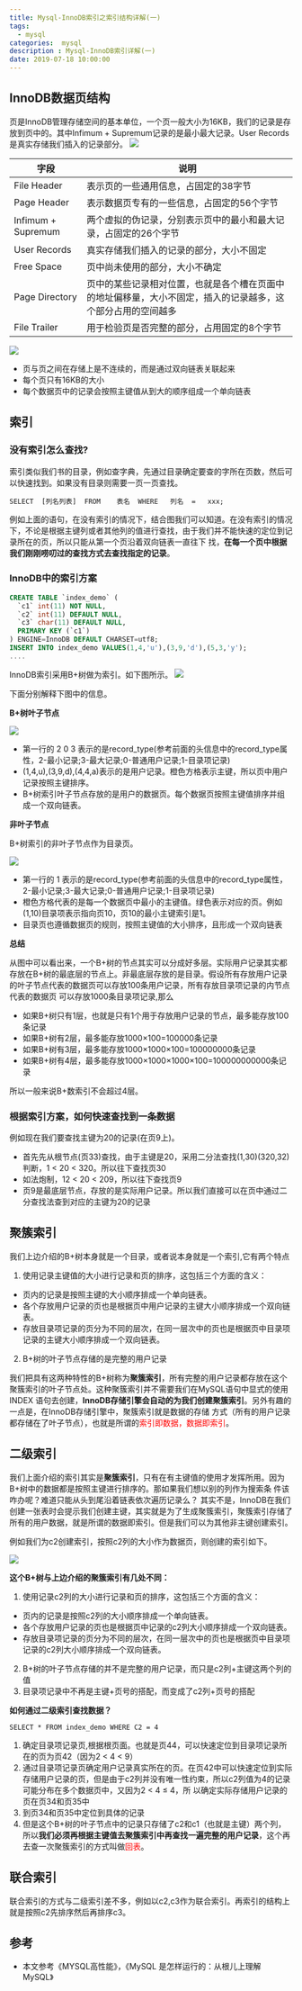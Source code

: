 ```yaml
---
title: Mysql-InnoDB索引之索引结构详解(一)
tags:
  - mysql
categories:  mysql
description : Mysql-InnoDB索引详解(一)
date: 2019-07-18 10:00:00
---
```


## InnoDB数据页结构

页是InnoDB管理存储空间的基本单位，一个页一般大小为16KB，我们的记录是存放到页中的。其中Infimum + Supremum记录的是最小最大记录。User Records是真实存储我们插入的记录部分。
![](mysql-index/1.png)

| 字段               | 说明                                                         |
| ------------------ | ------------------------------------------------------------ |
| File Header        | 表示⻚的⼀些通⽤信息，占固定的38字节                         |
| Page Header        | 表示数据⻚专有的⼀些信息，占固定的56个字节                   |
| Infimum + Supremum | 两个虚拟的伪记录，分别表示⻚中的最⼩和最⼤记录，占固定的26个字节 |
| User Records       | 真实存储我们插⼊的记录的部分，⼤⼩不固定                     |
| Free Space         | ⻚中尚未使⽤的部分，⼤⼩不确定                               |
| Page Directory     | ⻚中的某些记录相对位置，也就是各个槽在⻚⾯中的地址偏移量，⼤⼩不固定，插⼊的记录越多，这个部分占⽤的空间越多 |
| File Trailer       | ⽤于检验⻚是否完整的部分，占⽤固定的8个字节                  |

![](mysql-index/2.png)

- 页与页之间在存储上是不连续的，而是通过双向链表关联起来
- 每个页只有16KB的大小
- 每个数据页中的记录会按照主键值从到大的顺序组成一个单向链表

## 索引
### 没有索引怎么查找?
索引类似我们书的目录，例如查字典，先通过目录确定要查的字所在页数，然后可以快速找到。如果没有目录则需要一页一页查找。
```
SELECT	[列名列表]	FROM	表名	WHERE	列名	=	xxx;
```
例如上面的语句，在没有索引的情况下，结合图我们可以知道。在没有索引的情况下，不论是根据主键列或者其他列的值进⾏查找，由于我们并不能快速的定位到记录所在的⻚，所以只能从第⼀个⻚沿着双向链表⼀直往下 找，**在每⼀个⻚中根据我们刚刚唠叨过的查找⽅式去查找指定的记录**。

### InnoDB中的索引方案

```sql
CREATE TABLE `index_demo` (
  `c1` int(11) NOT NULL,
  `c2` int(11) DEFAULT NULL,
  `c3` char(11) DEFAULT NULL,
  PRIMARY KEY (`c1`)
) ENGINE=InnoDB DEFAULT CHARSET=utf8;
INSERT INTO index_demo VALUES(1,4,'u'),(3,9,'d'),(5,3,'y');
....
```

InnoDB索引采用B+树做为索引。如下图所示。
![](mysql-index/4.png)

下面分别解释下图中的信息。

**B+树叶子节点**

![](mysql-index/5.png)

- 第一行的 2 0 3 表示的是record_type(参考前面的头信息中的record_type属性，2-最小记录;3-最大记录;0-普通用户记录;1-目录项记录)
- (1,4,u),(3,9,d),(4,4,a)表示的是用户记录。橙色方格表示主键，所以页中用户记录按照主键排序。
- B+树索引叶子节点存放的是用户的数据页。每个数据页按照主键值排序并组成一个双向链表。

**非叶子节点**

B+树索引的非叶子节点作为目录页。

![](mysql-index/6.png)
- 第一行的 1 表示的是record_type(参考前面的头信息中的record_type属性，2-最小记录;3-最大记录;0-普通用户记录;1-目录项记录)
- 橙色方格代表的是每一个数据页中最小的主键值。绿色表示对应的页。例如(1,10)目录项表示指向页10，页10的最小主键索引是1。
- 目录页也遵循数据页的规则，按照主键值的大小排序，且形成一个双向链表

**总结**

从图中可以看出来，⼀个B+树的节点其实可以分成好多层。实际⽤户记录其实都存放在B+树的最底层的节点上。非最底层存放的是目录。假设所有存放⽤户记录的叶⼦节点代表的数据⻚可以存放100条⽤户记录，所有存放⽬录项记录的内节点代表的数据⻚ 可以存放1000条⽬录项记录,那么

- 如果B+树只有1层，也就是只有1个⽤于存放⽤户记录的节点，最多能存放100条记录
- 如果B+树有2层，最多能存放1000×100=100000条记录
- 如果B+树有3层，最多能存放1000×1000×100=100000000条记录
- 如果B+树有4层，最多能存放1000×1000×1000×100=100000000000条记录

所以一般来说B+数索引不会超过4层。

### 根据索引方案，如何快速查找到一条数据

例如现在我们要查找主键为20的记录(在页9上)。
- 首先先从根节点(页33)查找，由于主键是20，采用二分法查找(1,30)(320,32)判断，1 < 20 < 320。所以往下查找页30
- 如法炮制，12 < 20 < 209，所以往下查找页9
- 页9是最底层节点，存放的是实际用户记录。所以我们直接可以在页中通过二分查找法查到对应的主键为20的记录

## 聚簇索引
我们上边介绍的B+树本身就是⼀个⽬录，或者说本身就是⼀个索引,它有两个特点
1. 使⽤记录主键值的⼤⼩进⾏记录和⻚的排序，这包括三个⽅⾯的含义：
  - ⻚内的记录是按照主键的⼤⼩顺序排成⼀个单向链表。
  - 各个存放⽤户记录的⻚也是根据⻚中⽤户记录的主键⼤⼩顺序排成⼀个双向链表。
  - 存放⽬录项记录的⻚分为不同的层次，在同⼀层次中的⻚也是根据⻚中⽬录项记录的主键⼤⼩顺序排成⼀个双向链表。
2. B+树的叶⼦节点存储的是完整的⽤户记录

我们把具有这两种特性的B+树称为**聚簇索引**，所有完整的⽤户记录都存放在这个聚簇索引的叶⼦节点处。这种聚簇索引并不需要我们在MySQL语句中显式的使⽤INDEX 语句去创建，**InnoDB存储引擎会⾃动的为我们创建聚簇索引**。另外有趣的⼀点是，在InnoDB存储引擎中，聚簇索引就是数据的存储 ⽅式（所有的⽤户记录都存储在了叶⼦节点），也就是所谓的<font color=#FF0000 >索引即数据，数据即索引</font>。

## 二级索引
我们上面介绍的索引其实是**聚簇索引**，只有在有主键值的使用才发挥所用。因为B+树中的数据都是按照主键进⾏排序的。那如果我们想以别的列作为搜索条 件该咋办呢？难道只能从头到尾沿着链表依次遍历记录么？
其实不是，InnoDB在我们创建一张表时会提示我们创建主键，其实就是为了生成聚簇索引，聚簇索引存储了所有的用户数据，就是所谓的数据即索引。但是我们可以为其他非主键创建索引。

例如我们为c2创建索引，按照c2列的大小作为数据页，则创建的索引如下。

![](mysql-index/7.png)

**这个B+树与上边介绍的聚簇索引有⼏处不同：**

1. 使⽤记录c2列的⼤⼩进⾏记录和⻚的排序，这包括三个⽅⾯的含义：
 - ⻚内的记录是按照c2列的⼤⼩顺序排成⼀个单向链表。
 - 各个存放⽤户记录的⻚也是根据⻚中记录的c2列⼤⼩顺序排成⼀个双向链表。
 - 存放⽬录项记录的⻚分为不同的层次，在同⼀层次中的⻚也是根据⻚中⽬录项记录的c2列⼤⼩顺序排成⼀个双向链表。
2. B+树的叶⼦节点存储的并不是完整的⽤户记录，⽽只是c2列+主键这两个列的值
3. ⽬录项记录中不再是主键+⻚号的搭配，⽽变成了c2列+⻚号的搭配

**如何通过二级索引查找数据？**
```
SELECT * FROM index_demo WHERE C2 = 4
```
1. 确定⽬录项记录⻚,根据根⻚⾯。也就是⻚44，可以快速定位到⽬录项记录所在的⻚为⻚42（因为2 < 4 < 9）
2. 通过⽬录项记录⻚确定⽤户记录真实所在的⻚。在⻚42中可以快速定位到实际存储⽤户记录的⻚，但是由于c2列并没有唯⼀性约束，所以c2列值为4的记录可能分布在多个数据⻚中，⼜因为2 < 4 ≤ 4，所 以确定实际存储⽤户记录的⻚在⻚34和⻚35中
3. 到⻚34和⻚35中定位到具体的记录
4. 但是这个B+树的叶⼦节点中的记录只存储了c2和c1（也就是主键）两个列，所以**我们必须再根据主键值去聚簇索引中再查找⼀遍完整的⽤户记录**，这个再去查一次聚簇索引的方式叫做<font color=#FF0000 >回表</font>。

## 联合索引

联合索引的方式与二级索引差不多，例如以c2,c3作为联合索引。再索引的结构上就是按照c2先排序然后再排序c3。

## 参考
- 本文参考《MYSQL高性能》，《MySQL 是怎样运行的：从根儿上理解 MySQL》